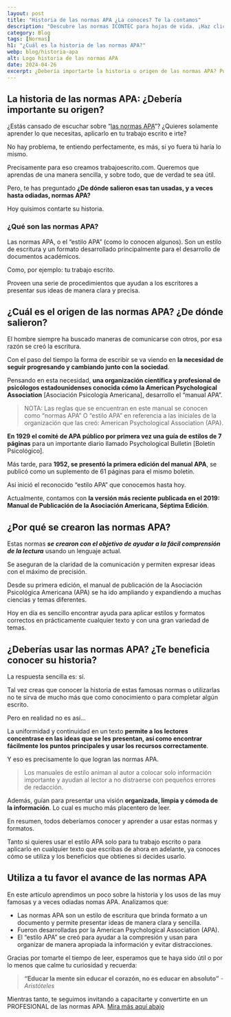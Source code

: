 ```yaml
---
layout: post
title: "Historia de las normas APA ¿La conoces? Te la contamos"
description: "Descubre las normas ICONTEC para hojas de vida. ¡Haz clic y lleva tu CV al siguiente nivel! 📈 Sigue estos pasos para hacerla"
category: Blog
tags: [Normas]
h1: "¿Cuál es la historia de las normas APA?"
webp: blog/historia-apa
alt: Logo historia de las normas APA
date: 2024-04-26
excerpt: ¿Debería importarte la historia u origen de las normas APA? Pues sí. Y mucho. Aquí las razones.
---
```

## La historia de las normas APA: ¿Debería importante su origen?

¿Estás cansado de escuchar sobre “[las normas APA]({{'normas-apa'|relative_url}})”? ¿Quieres solamente aprender lo que necesitas, aplicarlo en tu trabajo escrito e irte?

No hay problema, te entiendo perfectamente, es más, si yo fuera tú haría lo mismo.

Precisamente para eso creamos trabajoescrito.com. Queremos que aprendas de una manera sencilla, y sobre todo, que de verdad te sea útil.

Pero, te has preguntado **¿De dónde salieron esas tan usadas, y a veces hasta odiadas, normas APA?**

Hoy quisimos contarte su historia.

### ¿Qué son las normas APA?

Las normas APA, o el “estilo APA” (como lo conocen algunos). Son un estilo de escritura y un formato desarrollado principalmente para el desarrollo de documentos académicos.

Como, por ejemplo: tu trabajo escrito.

Proveen una serie de procedimientos que ayudan a los escritores a presentar sus ideas de manera clara y precisa.

## ¿Cuál es el origen de las normas APA? ¿De dónde salieron?

El hombre siempre ha buscado maneras de comunicarse con otros, por esa razón se creó la escritura.

Con el paso del tiempo la forma de escribir se va viendo en **la necesidad de seguir progresando y cambiando junto con la sociedad**.

Pensando en esta necesidad, **una organización científica y profesional de psicólogos estadounidenses conocida cómo la American Psychological Association** [Asociación Psicología Americana], desarrollo el “manual APA”.

> NOTA: Las reglas que se encuentran en este manual se conocen como “normas APA” O “estilo APA” en referencia a las iniciales de la organización que las creó: American Psychological Association (APA).

**En 1929 el comité de APA público por primera vez una guía de estilos de 7 páginas** para un importante diario llamado Psychological Bulletin [Boletín Psicológico].

Más tarde, para **1952, se presentó la primera edición del manual APA**, se publicó como un suplemento de 61 páginas para el mismo boletín.

Así inició el reconocido “estilo APA” que conocemos hasta hoy.

Actualmente, contamos con **la versión más reciente publicada en el 2019: Manual de Publicación de la Asociación Americana, Séptima Edición**.

## ¿Por qué se crearon las normas APA?

Estas normas ***se crearon con el objetivo de ayudar a la fácil comprensión de la lectura*** usando un lenguaje actual.

Se aseguran de la claridad de la comunicación y permiten expresar ideas con el máximo de precisión.

Desde su primera edición, el manual de publicación de la Asociación Psicológica Americana (APA) se ha ido ampliando y expandiendo a muchas ciencias y temas diferentes.

Hoy en día es sencillo encontrar ayuda para aplicar estilos y formatos correctos en prácticamente cualquier texto y con una gran variedad de temas.

## ¿Deberías usar las normas APA? ¿Te beneficia conocer su historia?

La respuesta sencilla es: sí.

Tal vez creas que conocer la historia de estas famosas normas o utilizarlas no te sirva de mucho más que como conocimiento o para completar algún escrito.

Pero en realidad no es así…

La uniformidad y continuidad en un texto **permite a los lectores concentrase en las ideas que se les presentan, así como encontrar fácilmente los puntos principales y usar los recursos correctamente**.

Y eso es precisamente lo que logran las normas APA.

> Los manuales de estilo animan al autor a colocar solo información importante y ayudan al lector a no distraerse con pequeños errores de redacción.

Además, guían para presentar una visión **organizada, limpia y cómoda de la información**. Lo cual es mucho más placentero de leer.

En resumen, todos deberíamos conocer y aprender a usar estas normas y formatos.

Tanto si quieres usar el estilo APA solo para tu trabajo escrito o para aplicarlo en cualquier texto que escribas de ahora en adelante, ya conoces cómo se utiliza y los beneficios que obtienes si decides usarlo.

## Utiliza a tu favor el avance de las normas APA

En este artículo aprendimos un poco sobre la historia y los usos de las muy famosas y a veces odiadas nomas APA.
Analizamos que:

* Las normas APA son un estilo de escritura que brinda formato a un documento y permite presentar ideas de manera clara y sencilla.
* Fueron desarrolladas por la American Psychological Association (APA).
* El “estilo APA” se creó para ayudar a la compresión y usan para organizar de manera apropiada la información y evitar distracciones.

Gracias por tomarte el tiempo de leer, esperamos que te haya sido útil o por lo menos que calme tu curiosidad y recuerda:

>**“Educar la mente sin educar el corazón, no es educar en absoluto”** - *Aristóteles*

Mientras tanto, te seguimos invitando a capacitarte y convertirte en un PROFESIONAL de las normas APA. [Mira más aquí abajo](#cta)
